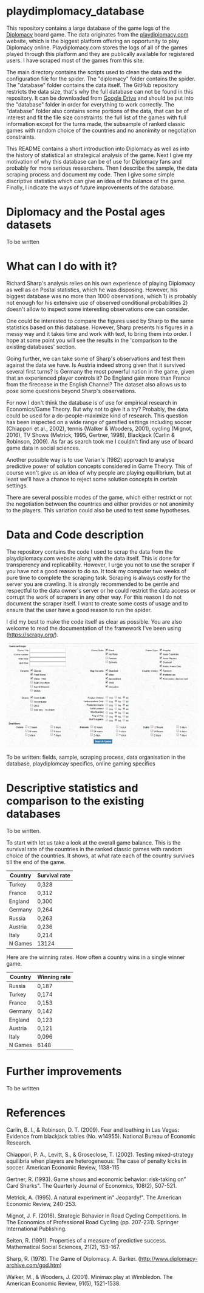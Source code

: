 # playdimplomacy_database

This repository contains a large database of the game logs of the [Diplomacy](https://en.wikipedia.org/wiki/Diplomacy_(game)) board game. The data originates from the [playdiplomacy.com](http://playdiplomacy.com) website, which is the biggest platform offering an opportunity to play Diplomacy online. Playdiplomacy.com stores the logs of all of the games played through this platform and they are publically available for registered users. I have scraped most of the games from this site.

The main directory contains the scripts used to clean the data and the configuration file for the spider. The "diplomacy"  folder contains the spider. The "database" folder contains the data itself. The GitHub repository restricts the data size, that's why the full database can not be found in this repository. It can be downloaded from [Google Drive](https://drive.google.com/open?id=0BwwtOX84gTgFdGtQSk5oQmVsbWM) and should be put into the "database" folder in order for everything to work correctly. The "database" folder also contains some portions of the data, that can be of interest and fit the file size constraints: the full list of the games with full information except for the turns made, the subsample of ranked classic games with random choice of the countries and no anonimity or negotiation constraints.

This README contains a short introduction into Diplomacy as well as into the history of statistical an strategical analysis of the game. Next I give my motivation of why this database can be of use for Diplomacy fans and probably for more serious researchers. Then I describe the sample, the data scraping process and document my code. Then I give some simple discriptive statistics which can give an idea of the balance of the game. Finally, I indicate the ways of future improvements of the database.

# Diplomacy and the Postal ages datasets
To be written

# What can I do with it?
Richard Sharp's analysis relies on his own experience of playing Diplomacy as well as on Postal statistics, which he was disposing. However, his biggest database was no more than 1000 observations, which 1) is probably not enough for his extensive use of observed conditional probabilities 2) doesn't allow to inspect some interesting observations one can consider. 

One could be interested to compare the figures used by Sharp to the same statistics based on this database. However, Sharp presents his figures in a messy way and it takes time and work with text, to bring them into order. I hope at some point you will see the results in the 'comparison to the existing databases' section.

Going further, we can take some of Sharp's observations and test them against the data we have. Is Austria indeed strong given that it survived several first turns? Is Germany the most powerful nation in the game, given that an experienced player controls it? Do England gain more than France from the firecease in the English Channel? The dataset also allows us to pose some questions beyond Sharp's observations.

For now I don't think the database is of use for empirical research in Economics/Game Theory. But why not to give it a try? Probably, the data could be used for a do-people-maximize kind of research. This question has been inspected on a wide range of gamified settings including soccer (Chiappori et al., 2002), tennis (Walker & Wooders, 2001), cycling (Mignot, 2016), TV Shows (Metrick, 1995, Gertner, 1998), Blackjack (Carlin & Robinson, 2009). As far as search took me I couldn't find any use of board game data in social sciences.

Another possible way is to use Varian's (1982) approach to analyse predictive power of solution concepts considered in Game Theory. This of course won't give us an idea of why people are playing equilibrium, but at least we'll have a chance to reject some solution concepts in certain settings.

There are several possible modes of the game, which either restrict or not the negotiation between the countries and either provides or not anonimity to the players. This variation could also be used to test some hypotheses.

# Data and Code description

The repository contains the code I used to scrap the data from the playdiplomacy.com website along with the data itself. This is done for transperency and replicability. However, I urge you not to use the scraper if you have not a good reason to do so. It took my computer two weeks of pure time to complete the scraping task. Scraping is always costly for the server you are crawling. It is strongly recommended to be gentle and respectful to the data owner's server or he could restrict the data access or corrupt the work of scrapers in any other way. For this reason I do not document the scraper itself. I want to create some costs of usage and to ensure that the user have a good reason to run the spider.

I did my best to make the code itself as clear as possible. You are also welcome to read the documentation of the framework I've been using (https://scrapy.org/).

![alt tag](https://github.com/go95/playdimplomacy_database/blob/master/sample.jpg)

To be written: fields, sample, scraping process, data organisation in the database, playdiplomcay specifics, online gaming specifics

# Descriptive statistics and comparison to the existing databases

To be written.

To start with let us take a look at the overall game balance. This is the survival rate of the countries in the ranked classic games with random choice of the countries. It shows, at what rate each of the country survives till the end of the game.

| Country | Survival rate |
| ------- | ------------- | 
| Turkey  |	0,328         |
| France  |	0,312         |
| England |	0,300         |
| Germany |	0,264         |
| Russia  |	0,263         |
| Austria |	0,236         |
| Italy   | 0,214         |
| N Games | 13124         |
Here are the winning rates. How often a country wins in a single winner game.

| Country | Winning rate  |
| ------- | ------------- | 
| Russia  |	0,187         |
| Turkey  |	0,174         |
| France  |	0,153         |
| Germany |	0,142         |
| England |	0,123         |
| Austria |	0,121         |
| Italy   |	0,096         |
| N Games | 6148          |

# Further improvements

To be written

# References

Carlin, B. I., & Robinson, D. T. (2009). Fear and loathing in Las Vegas: Evidence from blackjack tables (No. w14955). National Bureau of Economic Research.

Chiappori, P. A., Levitt, S., & Groseclose, T. (2002). Testing mixed-strategy equilibria when players are heterogeneous: The case of penalty kicks in soccer. American Economic Review, 1138-115

Gertner, R. (1993). Game shows and economic behavior: risk-taking on" Card Sharks". The Quarterly Journal of Economics, 108(2), 507-521.

Metrick, A. (1995). A natural experiment in" Jeopardy!". The American Economic Review, 240-253.

Mignot, J. F. (2016). Strategic Behavior in Road Cycling Competitions. In The Economics of Professional Road Cycling (pp. 207-231). Springer International Publishing.

Selten, R. (1991). Properties of a measure of predictive success. Mathematical Social Sciences, 21(2), 153-167.

Sharp, R. (1978). The Game of Diplomacy. A. Barker. (http://www.diplomacy-archive.com/god.htm)

Walker, M., & Wooders, J. (2001). Minimax play at Wimbledon. The American Economic Review, 91(5), 1521-1538.
